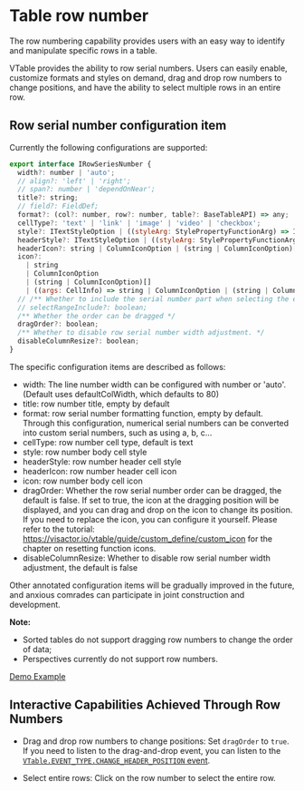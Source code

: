 # Table row number

The row numbering capability provides users with an easy way to identify and manipulate specific rows in a table.

VTable provides the ability to row serial numbers. Users can easily enable, customize formats and styles on demand, drag and drop row numbers to change positions, and have the ability to select multiple rows in an entire row.

## Row serial number configuration item

Currently the following configurations are supported:

```javascript
export interface IRowSeriesNumber {
  width?: number | 'auto';
  // align?: 'left' | 'right';
  // span?: number | 'dependOnNear';
  title?: string;
  // field?: FieldDef;
  format?: (col?: number, row?: number, table?: BaseTableAPI) => any;
  cellType?: 'text' | 'link' | 'image' | 'video' | 'checkbox';
  style?: ITextStyleOption | ((styleArg: StylePropertyFunctionArg) => ITextStyleOption);
  headerStyle?: ITextStyleOption | ((styleArg: StylePropertyFunctionArg) => ITextStyleOption);
  headerIcon?: string | ColumnIconOption | (string | ColumnIconOption)[];
  icon?:
    | string
    | ColumnIconOption
    | (string | ColumnIconOption)[]
    | ((args: CellInfo) => string | ColumnIconOption | (string | ColumnIconOption)[]);
  // /** Whether to include the serial number part when selecting the entire row or all selections */
  // selectRangeInclude?: boolean;
  /** Whether the order can be dragged */
  dragOrder?: boolean;
  /** Whether to disable row serial number width adjustment. */
  disableColumnResize?: boolean;
}
```

The specific configuration items are described as follows:

- width: The line number width can be configured with number or 'auto'. (Default uses defaultColWidth, which defaults to 80)
- title: row number title, empty by default
- format: row serial number formatting function, empty by default. Through this configuration, numerical serial numbers can be converted into custom serial numbers, such as using a, b, c...
- cellType: row number cell type, default is text
- style: row number body cell style
- headerStyle: row number header cell style
- headerIcon: row number header cell icon
- icon: row number body cell icon
- dragOrder: Whether the row serial number order can be dragged, the default is false. If set to true, the icon at the dragging position will be displayed, and you can drag and drop on the icon to change its position. If you need to replace the icon, you can configure it yourself. Please refer to the tutorial: https://visactor.io/vtable/guide/custom_define/custom_icon for the chapter on resetting function icons.
- disableColumnResize: Whether to disable row serial number width adjustment, the default is false

Other annotated configuration items will be gradually improved in the future, and anxious comrades can participate in joint construction and development.

**Note:**

- Sorted tables do not support dragging row numbers to change the order of data;
- Perspectives currently do not support row numbers.

[Demo Example](../../demo/basic-functionality/row-series-number)

## Interactive Capabilities Achieved Through Row Numbers

- Drag and drop row numbers to change positions: Set `dragOrder` to `true`. If you need to listen to the drag-and-drop event, you can listen to the [`VTable.EVENT_TYPE.CHANGE_HEADER_POSITION` event](../../api/events#CHANGE_HEADER_POSITION).

- Select entire rows: Click on the row number to select the entire row.

